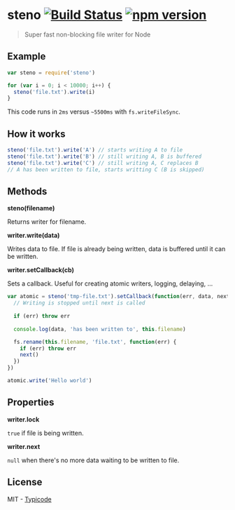 # steno [![Build Status](https://travis-ci.org/typicode/steno.svg?branch=master)](https://travis-ci.org/typicode/steno) [![npm version](https://badge.fury.io/js/steno.svg)](http://badge.fury.io/js/steno)

> Super fast non-blocking file writer for Node

## Example

```javascript
var steno = require('steno')

for (var i = 0; i < 10000; i++) {
  steno('file.txt').write(i)
}
```

This code runs in `2ms` versus `~5500ms` with `fs.writeFileSync`.

## How it works

```javascript
steno('file.txt').write('A') // starts writing A to file
steno('file.txt').write('B') // still writing A, B is buffered
steno('file.txt').write('C') // still writing A, C replaces B
// A has been written to file, starts writting C (B is skipped)
```

## Methods

__steno(filename)__

Returns writer for filename.

__writer.write(data)__

Writes data to file. If file is already being written, data is buffered until it can be written.

__writer.setCallback(cb)__

Sets a callback. Useful for creating atomic writers, logging, delaying, ...

```javascript
var atomic = steno('tmp-file.txt').setCallback(function(err, data, next) {
  // Writing is stopped until next is called
  
  if (err) throw err
  
  console.log(data, 'has been written to', this.filename)

  fs.rename(this.filename, 'file.txt', function(err) {
    if (err) throw err
    next()
  })
})

atomic.write('Hello world')
```

## Properties

__writer.lock__

`true` if file is being written.

__writer.next__

`null` when there's no more data waiting to be written to file.

## License

MIT - [Typicode](https://github.com/typicode)
